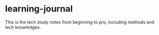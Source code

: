 # learning-journal

This is the tech study notes from beginning to pro, including methods and tech knowledges. 
